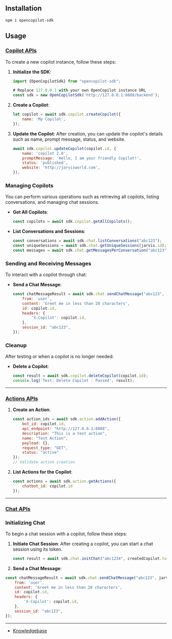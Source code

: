 ## Installation

```
npm i opencopilot-sdk
```

## Usage
### [Copilot APIs](test/integration.test.ts) 

To create a new copilot instance, follow these steps:

1. **Initialize the SDK**:
   ```javascript
   import {OpenCopilotSdk} from "opencopilot-sdk";

   # Replace 127.0.0.1 with your own OpenCopilot instance URL
   const sdk = new OpenCopilotSdk('http://127.0.0.1:8888/backend');
   ```

2. **Create a Copilot**:
   ```javascript
   let copilot = await sdk.copilot.createCopilot({
       name: 'My Copilot',
   });
   ```

3. **Update the Copilot**:
   After creation, you can update the copilot's details such as name, prompt message, status, and website.
   ```javascript
   await sdk.copilot.updateCopilot(copilot.id, {
       name: 'copilot 2.0',
       promptMessage: 'Hello, I am your friendly Copilot!',
       status: 'published',
       website: 'http://jarvisworld.com',
   });
   ```

### Managing Copilots
You can perform various operations such as retrieving all copilots, listing conversations, and managing chat sessions.

- **Get All Copilots**:
  ```javascript
  const copilots = await sdk.copilot.getAllCopilots();
  ```

- **List Conversations and Sessions**:
  ```javascript
  const conversations = await sdk.chat.listConversations("abc123");
  const uniqueSessions = await sdk.chat.getUniqueSessions(jarvis.id);
  const messages = await sdk.chat.getMessagesPerConversation("abc123");
  ```

### Sending and Receiving Messages
To interact with a copilot through chat:

- **Send a Chat Message**:
  ```javascript
  const chatMessageResult = await sdk.chat.sendChatMessage("abc123", copilot.token, {
      from: 'user',
      content: 'Greet me in less than 20 characters',
      id: copilot.id,
      headers: {
          'X-Copilot': copilot.id,
      },
      session_id: "abc123",
  });
  ```

### Cleanup
After testing or when a copilot is no longer needed:

- **Delete a Copilot**:
  ```javascript
  const result = await sdk.copilot.deleteCopilot(copilot.id);
  console.log('Test: Delete Copilot - Passed', result);
  ```

-----


### [Actions APIs](test/action.test.ts) 
1. **Create an Action**:
   ```javascript
   const action_ids = await sdk.action.addAction({
       bot_id: copilot.id,
       api_endpoint: "http://127.0.0.1:8888",
       description: "This is a test action",
       name: "Test Action",
       payload: {},
       request_type: "GET",
       status: "active"
   });
   // Validate action creation
   ```

2. **List Actions for the Copilot**:
   ```javascript
   const actions = await sdk.action.getActions({
       chatbot_id: copilot.id
   });
   ```
   
----

### [Chat APIs](test/initChat.test.ts)

### Initializing Chat
To begin a chat session with a copilot, follow these steps:

1. **Initiate Chat Session**:
   After creating a copilot, you can start a chat session using its token.
   ```javascript
   const result = await sdk.chat.initChat("abc1234", createdCopilot.token);
   ```

2. **Send a Chat Message**:
  ```javascript
  const chatMessageResult = await sdk.chat.sendChatMessage("abc123", jarvis.token, {
      from: 'user',
      content: 'Greet me in less than 20 characters',
      id: copilot.id,
      headers: {
          'X-Copilot': copilot.id,
      },
      session_id: "abc123",
  });
  ```

----

- [Knowledgebase](test/knowledgebase.test.ts) 
